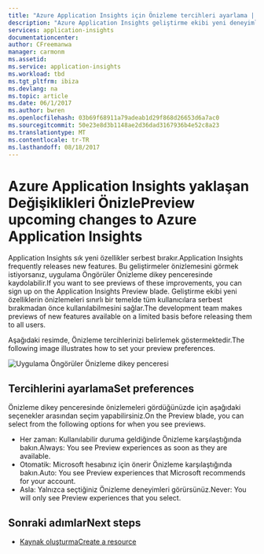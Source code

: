 ```yaml
---
title: "Azure Application Insights için Önizleme tercihleri ayarlama | Microsoft Docs"
description: "Azure Application Insights geliştirme ekibi yeni deneyimler yapar. Azure portalında önizleme yapmak istediğiniz hangi yeni deneyimler ayarlayabilirsiniz."
services: application-insights
documentationcenter: 
author: CFreemanwa
manager: carmonm
ms.assetid: 
ms.service: application-insights
ms.workload: tbd
ms.tgt_pltfrm: ibiza
ms.devlang: na
ms.topic: article
ms.date: 06/1/2017
ms.author: bwren
ms.openlocfilehash: 03b69f68911a79adeab1d29f868d26653d6a7ac0
ms.sourcegitcommit: 50e23e8d3b1148ae2d36dad3167936b4e52c8a23
ms.translationtype: MT
ms.contentlocale: tr-TR
ms.lasthandoff: 08/18/2017
---
```

# <a name="preview-upcoming-changes-to-azure-application-insights"></a><span data-ttu-id="14cad-104">Azure Application Insights yaklaşan Değişiklikleri Önizle</span><span class="sxs-lookup"><span data-stu-id="14cad-104">Preview upcoming changes to Azure Application Insights</span></span> 

<span data-ttu-id="14cad-105">Application Insights sık yeni özellikler serbest bırakır.</span><span class="sxs-lookup"><span data-stu-id="14cad-105">Application Insights frequently releases new features.</span></span> <span data-ttu-id="14cad-106">Bu geliştirmeler önizlemesini görmek istiyorsanız, uygulama Öngörüler Önizleme dikey penceresinde kaydolabilir.</span><span class="sxs-lookup"><span data-stu-id="14cad-106">If you want to see previews of these improvements, you can sign up on the Application Insights Preview blade.</span></span>  <span data-ttu-id="14cad-107">Geliştirme ekibi yeni özelliklerin önizlemeleri sınırlı bir temelde tüm kullanıcılara serbest bırakmadan önce kullanılabilmesini sağlar.</span><span class="sxs-lookup"><span data-stu-id="14cad-107">The development team makes previews of new features available on a limited basis before releasing them to all users.</span></span> 

<span data-ttu-id="14cad-108">Aşağıdaki resimde, Önizleme tercihlerinizi belirlemek göstermektedir.</span><span class="sxs-lookup"><span data-stu-id="14cad-108">The following image illustrates how to set your preview preferences.</span></span>

![Uygulama Öngörüler Önizleme dikey penceresi](./media/app-insights-preview/preview.png)

## <a name="set-preferences"></a><span data-ttu-id="14cad-110">Tercihlerini ayarlama</span><span class="sxs-lookup"><span data-stu-id="14cad-110">Set preferences</span></span>

<span data-ttu-id="14cad-111">Önizleme dikey penceresinde önizlemeleri gördüğünüzde için aşağıdaki seçenekler arasından seçim yapabilirsiniz.</span><span class="sxs-lookup"><span data-stu-id="14cad-111">On the Preview blade, you can select from the following options for when you see previews.</span></span>

- <span data-ttu-id="14cad-112">Her zaman: Kullanılabilir duruma geldiğinde Önizleme karşılaştığında bakın.</span><span class="sxs-lookup"><span data-stu-id="14cad-112">Always: You see Preview experiences as soon as they are available.</span></span>
- <span data-ttu-id="14cad-113">Otomatik: Microsoft hesabınız için önerir Önizleme karşılaştığında bakın.</span><span class="sxs-lookup"><span data-stu-id="14cad-113">Auto: You see Preview experiences that Microsoft recommends for your account.</span></span> 
- <span data-ttu-id="14cad-114">Asla: Yalnızca seçtiğiniz Önizleme deneyimleri görürsünüz.</span><span class="sxs-lookup"><span data-stu-id="14cad-114">Never: You will only see Preview experiences that you select.</span></span> 

## <a name="next-steps"></a><span data-ttu-id="14cad-115">Sonraki adımlar</span><span class="sxs-lookup"><span data-stu-id="14cad-115">Next steps</span></span>

- [<span data-ttu-id="14cad-116">Kaynak oluşturma</span><span class="sxs-lookup"><span data-stu-id="14cad-116">Create a resource</span></span>](app-insights-create-new-resource.md)
